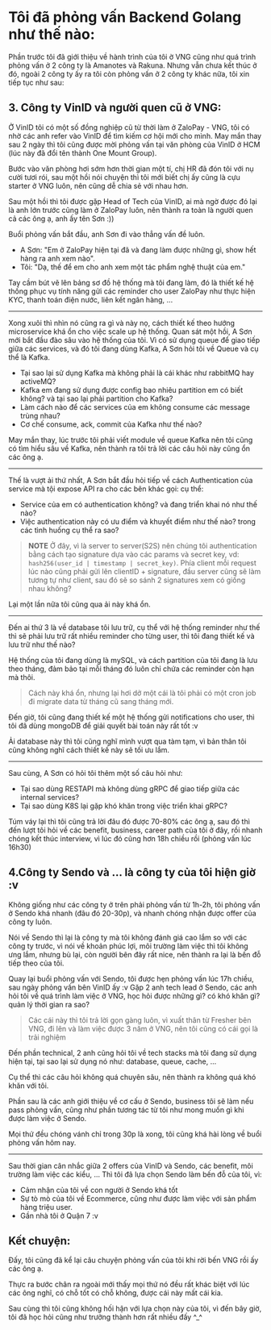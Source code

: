 
# Tôi đã phỏng vấn Backend Golang như thế nào:
Phần trước tôi đã giới thiệu về hành trình của tôi ờ VNG cũng như quá trình phỏng vấn ở 2 công ty là Amanotes và Rakuna.
Nhưng vẫn chưa kết thúc ở đó, ngoài 2 công ty ấy ra tôi còn phỏng vấn ở 2 công ty khác nữa, tôi xin tiếp tục như sau:

## 3. Công ty VinID và người quen cũ ở VNG:
Ở VinID tôi có một số đồng nghiệp cũ từ thời làm ở ZaloPay - VNG, tôi có nhờ các anh refer vào VinID để tìm kiếm cơ hội mới 
cho mình.
May mắn thay sau 2 ngày thì tôi cũng được mời phỏng vấn tại văn phòng của VinID ở HCM 
(lúc này đã đổi tên thành One Mount Group).

Bước vào văn phòng hơi sớm hơn thời gian một tí, chị HR đã đón tôi với nụ cười tươi rói, sau một hồi nói chuyện thì tôi
mới biết chị ấy cũng là cựu starter ở VNG luôn, nên cũng dễ chia sẻ với nhau hơn.

Sau một hồi thì tôi được gặp Head of Tech của VinID, ai mà ngờ được đó lại là anh lớn trước cũng làm ở ZaloPay luôn,
nên thành ra toàn là người quen cả các ông ạ, anh ấy tên Sơn :))

Buổi phỏng vấn bắt đầu, anh Sơn đi vào thẳng vấn đề luôn.
- A Sơn: "Em ở ZaloPay hiện tại đã và đang làm được những gì, show hết hàng ra anh xem nào".
- Tôi: "Dạ, thế để em cho anh xem một tác phẩm nghệ thuật của em."

Tay cầm bút vẽ lên bảng sơ đồ hệ thống mà tôi đang làm, đó là thiết kế hệ thống phục vụ tính năng gửi các reminder cho user 
ZaloPay như thực hiện KYC, thanh toán điện nước, liên kết ngân hàng, ...

---
Xong xuôi thì nhìn nó cũng ra gì và này nọ, cách thiết kế theo hướng microservice khá ổn cho việc scale up hệ thống.
Quan sát một hồi, A Sơn mới bắt đầu đào sâu vào hệ thống của tôi.
Vì có sử dụng queue để giao tiếp giữa các services, và đó tôi đang dùng Kafka, A Sơn hỏi tôi về Queue và cụ thể là Kafka.
+ Tại sao lại sử dụng Kafka mà không phải là cái khác như rabbitMQ hay activeMQ?
+ Kafka em đang sử dụng được config bao nhiêu partition em có biết không? và tại sao lại phải partition cho Kafka?
+ Làm cách nào để các services của em không consume các message trùng nhau?
+ Cơ chế consume, ack, commit của Kafka như thế nào?

May mắn thay, lúc trước tôi phải viết module về queue Kafka nên tôi cũng có tìm hiểu sâu về Kafka, nên thành ra tôi trả lời
các câu hỏi này cũng ổn các ông ạ.

---
Thế là vượt ải thứ nhất, A Sơn bắt đầu hỏi tiếp về cách Authentication của service mà tội expose API ra cho các bên khác gọi:
cụ thể:
+ Service của em có authentication không? và đang triển khai nó như thế nào?
+ Việc authentication này có ưu điểm và khuyết điểm như thế nào? trong các tình huống cụ thể ra sao?

> **NOTE**
Ở đây, vì là server to server(S2S) nên chúng tôi authentication bằng cách
tạo signature dựa vào các params và secret key, vd: `hash256(user_id | timestamp | secret_key)`. Phía client mỗi request 
lúc nào cũng phải gửi lên clientID + signature, đầu server cũng sẽ làm tương tự như client, sau đó sẽ so sánh 2 signatures
xem có giống nhau không?

Lại một lần nữa tôi cũng qua ải này khá ổn.

---

Đến ai thứ 3 là về database tôi lưu trữ, cụ thể với hệ thống reminder như thế thì sẽ phải lưu trữ rất nhiều reminder cho từng
user, thì tôi đang thiết kế và lưu trữ như thế nào?

Hệ thống của tôi đang dùng là mySQL, và cách partition của tôi đang là lưu theo tháng, đảm bảo tại mỗi tháng đó luôn chỉ 
chứa các reminder còn hạn mà thôi.
> Cách này khá ổn, nhưng lại hơi dở một cái là tôi phải có một cron job đi migrate data từ tháng cũ sang tháng mới.

Đến giờ, tôi cũng đang thiết kế một hệ thống gửi notifications cho user, thì tôi đã dùng mongoDB để giải quyết bài toán này
rất tốt :v

Ải database này thì tôi cũng nghĩ mình vượt qua tàm tạm, vì bản thân tôi cũng không nghĩ cách thiết kế này sẽ tối ưu lắm.

--- 
Sau cùng, A Sơn có hỏi tôi thêm một số câu hỏi như:
+ Tại sao dùng RESTAPI mà không dùng gRPC để giao tiếp giữa các internal services?
+ Tại sao dùng K8S lại gặp khó khăn trong việc triển khai gRPC?

Túm váy lại thì tôi cũng trả lời đâu đó được 70-80% các ông ạ, sau đó thì đến lượt tôi hỏi về các benefit, business, career path 
của tôi ở đây, rồi nhanh chóng kết thúc interview, vì lúc đó cũng hơn 18h chiều rồi (phỏng vấn lúc 16h30)

## 4.Công ty Sendo và ... là công ty của tôi hiện giờ :v

Không giống như các công ty ở trên phải phỏng vấn từ 1h-2h, tôi phỏng vấn ở Sendo khá nhanh (đâu đó 20-30p), và nhanh chóng
nhận được offer của công ty luôn.

Nói về Sendo thì lại là công ty mà tôi không đánh giá cao lắm so với các công ty trước, vì nói về khoản phúc lợi, môi trường 
làm việc thì tôi không ưng lắm, nhưng bù lại, còn người bên đây rất nice, nên thành ra lại là bến đỗ tiếp theo của tôi.

Quay lại buổi phỏng vấn với Sendo, tôi được hẹn phỏng vấn lúc 17h chiều, sau ngày phỏng vấn bên VinID ấy :v
Gặp 2 anh tech lead ở Sendo, các anh hỏi tôi về quá trình làm việc ở VNG, học hỏi được những gì? có khó khăn gì?
quản lý thời gian ra sao?
> Các cái này thì tôi trả lời gọn gàng luôn, vì xuất thân từ Fresher bên VNG, đi lên và làm việc được 3 năm ở VNG, nên tôi
cũng có cái gọi là trải nghiệm

Đến phần technical, 2 anh cũng hỏi tôi về tech stacks mà tôi đang sử dụng hiện tại, tại sao lại sử dụng nó như:
database, queue, cache, ...

Cụ thể thì các câu hỏi không quá chuyên sâu, nên thành ra không quá khó khăn với tôi.

Phần sau là các anh giới thiệu về cơ cấu ở Sendo, business tôi sẽ làm nếu pass phỏng vấn, cũng như
phần tương tác từ tôi như mong muốn gì khi được làm việc ở Sendo.

Mọi thứ đều chóng vánh chỉ trong 30p là xong, tôi cũng khá hài lòng về buổi phỏng vấn hôm nay.

---
Sau thời gian cân nhắc giữa 2 offers của VinID và Sendo, các benefit, môi trường làm việc các kiểu, ... Thì tôi đã
lựa chọn Sendo làm bến đỗ của tôi, vì:
+ Cảm nhận của tôi về con người ở Sendo khá tốt
+ Sự tò mò của tôi về Ecommerce, cũng như được làm việc với sản phẩm hàng triệu user.
+ Gần nhà tôi ở Quận 7 :v

## Kết chuyện:
Đấy, tôi cũng đã kể lại câu chuyện phỏng vấn của tôi khi rời bến VNG rồi ấy các ông ạ.

Thực ra bước chân ra ngoài mới thấy mọi thứ nó đều rất khác biệt với lúc các ông nghĩ, có chỗ tốt có chỗ không, được cái này
mất cái kia.

Sau cùng thì tôi cũng không hối hận với lựa chọn này của tôi, vì đến bây giờ, tôi đã học hỏi cũng như trưởng thành
hơn rất nhiều đấy ^_^

